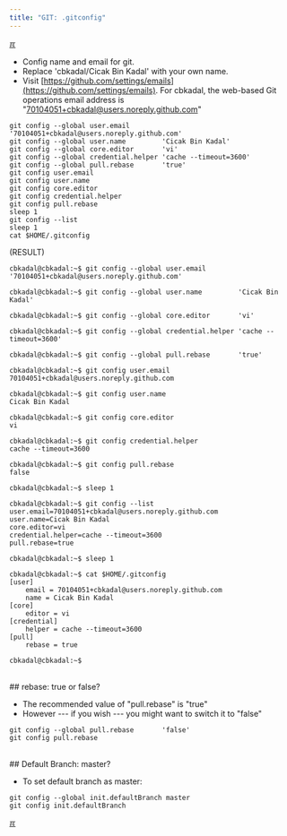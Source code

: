 ```yaml
---
title: "GIT: .gitconfig"
---
```


[&#x213C;](#idxXXX)<br id="idx000">

* Config name and email for git.
* Replace 'cbkadal/Cicak Bin Kadal' with your own name.
* Visit [https://github.com/settings/emails](https://github.com/settings/emails).
  For cbkadal, the web-based Git operations email address is
  "70104051+cbkadal@users.noreply.github.com"

```
git config --global user.email        '70104051+cbkadal@users.noreply.github.com'
git config --global user.name         'Cicak Bin Kadal'
git config --global core.editor       'vi'
git config --global credential.helper 'cache --timeout=3600'
git config --global pull.rebase       'true'
git config user.email
git config user.name
git config core.editor
git config credential.helper
git config pull.rebase
sleep 1
git config --list
sleep 1
cat $HOME/.gitconfig

```

(RESULT)
```
cbkadal@cbkadal:~$ git config --global user.email        '70104051+cbkadal@users.noreply.github.com'

cbkadal@cbkadal:~$ git config --global user.name         'Cicak Bin Kadal'

cbkadal@cbkadal:~$ git config --global core.editor       'vi'

cbkadal@cbkadal:~$ git config --global credential.helper 'cache --timeout=3600'

cbkadal@cbkadal:~$ git config --global pull.rebase       'true'

cbkadal@cbkadal:~$ git config user.email
70104051+cbkadal@users.noreply.github.com

cbkadal@cbkadal:~$ git config user.name
Cicak Bin Kadal

cbkadal@cbkadal:~$ git config core.editor
vi

cbkadal@cbkadal:~$ git config credential.helper
cache --timeout=3600

cbkadal@cbkadal:~$ git config pull.rebase
false

cbkadal@cbkadal:~$ sleep 1

cbkadal@cbkadal:~$ git config --list
user.email=70104051+cbkadal@users.noreply.github.com
user.name=Cicak Bin Kadal
core.editor=vi
credential.helper=cache --timeout=3600
pull.rebase=true

cbkadal@cbkadal:~$ sleep 1

cbkadal@cbkadal:~$ cat $HOME/.gitconfig
[user]
	email = 70104051+cbkadal@users.noreply.github.com
	name = Cicak Bin Kadal
[core]
	editor = vi
[credential]
	helper = cache --timeout=3600
[pull]
	rebase = true

cbkadal@cbkadal:~$ 

```

<br id="idx00">
## rebase: true or false?

* The recommended value of "pull.rebase" is "true"
* However --- if you wish --- you might want to switch it to "false"

```
git config --global pull.rebase       'false'
git config pull.rebase

```

<br id="idx00">
## Default Branch: master?

* To set default branch as master:

```
git config --global init.defaultBranch master
git config init.defaultBranch

```

[&#x213C;](#)<br id="idxXXX">
